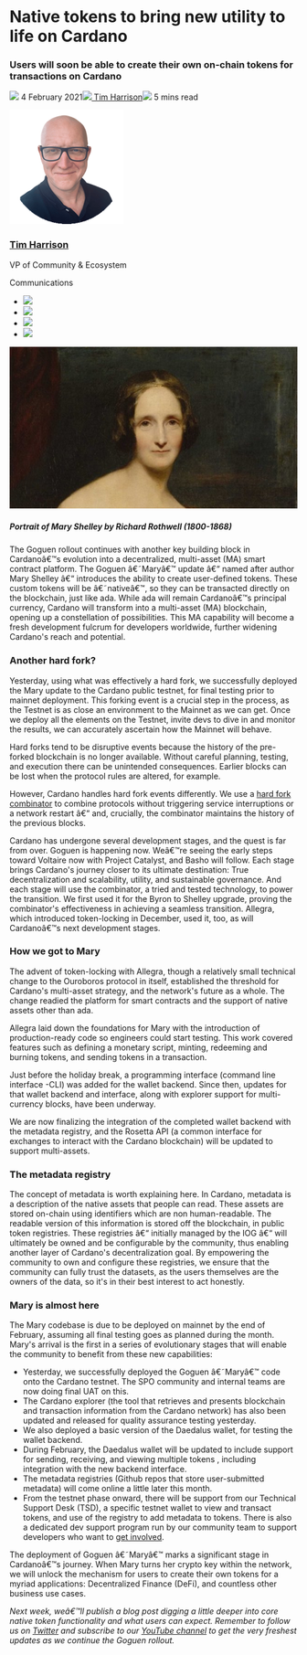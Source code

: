 # Native tokens to bring new utility to life on Cardano
### **Users will soon be able to create their own on-chain tokens for transactions on Cardano**
![](img/2021-02-04-native-tokens-to-bring-new-utility-to-life-on-cardano.002.png) 4 February 2021![](img/2021-02-04-native-tokens-to-bring-new-utility-to-life-on-cardano.002.png)[ Tim Harrison](tmp//en/blog/authors/tim-harrison/page-1/)![](img/2021-02-04-native-tokens-to-bring-new-utility-to-life-on-cardano.003.png) 5 mins read

![Tim Harrison](img/2021-02-04-native-tokens-to-bring-new-utility-to-life-on-cardano.004.png)[](tmp//en/blog/authors/tim-harrison/page-1/)
### [**Tim Harrison**](tmp//en/blog/authors/tim-harrison/page-1/)
VP of Community & Ecosystem

Communications

- ![](img/2021-02-04-native-tokens-to-bring-new-utility-to-life-on-cardano.005.png)[](mailto:tim.harrison@iohk.io "Email")
- ![](img/2021-02-04-native-tokens-to-bring-new-utility-to-life-on-cardano.006.png)[](https://uk.linkedin.com/in/timbharrison "LinkedIn")
- ![](img/2021-02-04-native-tokens-to-bring-new-utility-to-life-on-cardano.007.png)[](https://twitter.com/timbharrison "Twitter")
- ![](img/2021-02-04-native-tokens-to-bring-new-utility-to-life-on-cardano.008.png)[](https://github.com/timbharrison "GitHub")

![Native tokens to bring new utility to life on Cardano](img/2021-02-04-native-tokens-to-bring-new-utility-to-life-on-cardano.009.jpeg)
##### **Portrait of Mary Shelley by Richard Rothwell (1800-1868)**
The Goguen rollout continues with another key building block in Cardanoâ€™s evolution into a decentralized, multi-asset (MA) smart contract platform. The Goguen â€˜Maryâ€™ update â€“ named after author Mary Shelley â€“ introduces the ability to create user-defined tokens. These custom tokens will be â€˜nativeâ€™, so they can be transacted directly on the blockchain, just like ada. While ada will remain Cardanoâ€™s principal currency, Cardano will transform into a multi-asset (MA) blockchain, opening up a constellation of possibilities. This MA capability will become a fresh development fulcrum for developers worldwide, further widening Cardano's reach and potential.
### **Another hard fork?**
Yesterday, using what was effectively a hard fork, we successfully deployed the Mary update to the Cardano public testnet, for final testing prior to mainnet deployment. This forking event is a crucial step in the process, as the Testnet is as close an environment to the Mainnet as we can get. Once we deploy all the elements on the Testnet, invite devs to dive in and monitor the results, we can accurately ascertain how the Mainnet will behave. 

Hard forks tend to be disruptive events because the history of the pre-forked blockchain is no longer available. Without careful planning, testing, and execution there can be unintended consequences. Earlier blocks can be lost when the protocol rules are altered, for example.

However, Cardano handles hard fork events differently. We use a [hard fork combinator](https://iohk.io/en/blog/posts/2020/05/07/combinator-makes-easy-work-of-shelley-hard-fork/) to combine protocols without triggering service interruptions or a network restart â€“ and, crucially, the combinator maintains the history of the previous blocks. 

Cardano has undergone several development stages, and the quest is far from over. Goguen is happening now. Weâ€™re seeing the early steps toward Voltaire now with Project Catalyst, and Basho will follow. Each stage brings Cardano's journey closer to its ultimate destination: True decentralization and scalability, utility, and sustainable governance. And each stage will use the combinator, a tried and tested technology, to power the transition. We first used it for the Byron to Shelley upgrade, proving the combinator's effectiveness in achieving a seamless transition. Allegra, which introduced token-locking in December, used it, too, as will Cardanoâ€™s next development stages. 
### **How we got to Mary**
The advent of token-locking with Allegra, though a relatively small technical change to the Ouroboros protocol in itself, established the threshold for Cardano's multi-asset strategy, and the network's future as a whole. The change readied the platform for smart contracts and the support of native assets other than ada.

Allegra laid down the foundations for Mary with the introduction of production-ready code so engineers could start testing. This work covered features such as defining a monetary script, minting, redeeming and burning tokens, and sending tokens in a transaction. 

Just before the holiday break, a programming interface (command line interface -CLI) was added for the wallet backend. Since then, updates for that wallet backend and interface, along with explorer support for multi-currency blocks, have been underway.

We are now finalizing the integration of the completed wallet backend with the metadata registry, and the Rosetta API (a common interface for exchanges to interact with the Cardano blockchain) will be updated to support multi-assets. 
### **The metadata registry**
The concept of metadata is worth explaining here. In Cardano, metadata is a description of the native assets that people can read. These assets are stored on-chain using identifiers which are non human-readable. The readable version of this information is stored off the blockchain, in public token registries. These registries â€“ initially managed by the IOG â€“ will ultimately be owned and be configurable by the community, thus enabling another layer of Cardano's decentralization goal. By empowering the community to own and configure these registries, we ensure that the community can fully trust the datasets, as the users themselves are the owners of the data, so it's in their best interest to act honestly.
### **Mary is almost here**
The Mary codebase is due to be deployed on mainnet by the end of February, assuming all final testing goes as planned during the month. Mary's arrival is the first in a series of evolutionary stages that will enable the community to benefit from these new capabilities:

- Yesterday, we successfully deployed the Goguen â€˜Maryâ€™ code onto the Cardano testnet. The SPO community and internal teams are now doing final UAT on this.
- The Cardano explorer (the tool that retrieves and presents blockchain and transaction information from the Cardano network) has also been updated and released for quality assurance testing yesterday. 
- We also deployed a basic version of the Daedalus wallet, for testing the wallet backend. 
- During February, the Daedalus wallet will be updated to include support for sending, receiving, and viewing multiple tokens , including integration with the new backend interface.
- The metadata registries (Github repos that store user-submitted metadata) will come online a little later this month.
- From the testnet phase onward, there will be support from our Technical Support Desk (TSD), a specific testnet wallet to view and transact tokens, and use of the registry to add metadata to tokens. There is also a dedicated dev support program run by our community team to support developers who want to [get involved](https://input-output.typeform.com/to/OJsf0XcD). 

The deployment of Goguen â€˜Maryâ€™ marks a significant stage in Cardanoâ€™s journey. When Mary turns her crypto key within the network, we will unlock the mechanism for users to create their own tokens for a myriad applications: Decentralized Finance (DeFi), and countless other business use cases.

*Next week, weâ€™ll publish a blog post digging a little deeper into core native token functionality and what users can expect. Remember to follow us on [Twitter](https://twitter.com/InputOutputHK) and subscribe to our [YouTube channel](https://www.youtube.com/channel/UCBJ0p9aCW-W82TwNM-z3V2w) to get the very freshest updates as we continue the Goguen rollout.*
